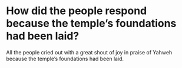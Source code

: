 # How did the people respond because the temple’s foundations had been laid?

All the people cried out with a great shout of joy in praise of Yahweh because the temple’s foundations had been laid.
